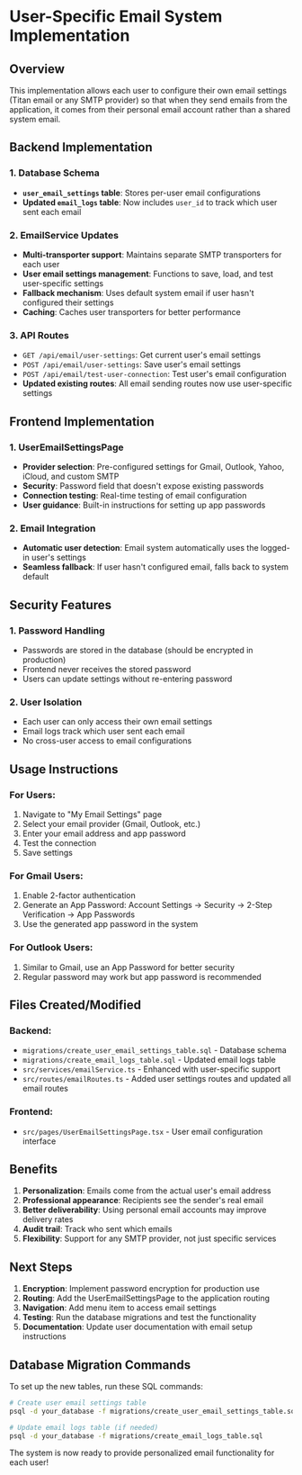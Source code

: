 # User-Specific Email System Implementation

## Overview
This implementation allows each user to configure their own email settings (Titan email or any SMTP provider) so that when they send emails from the application, it comes from their personal email account rather than a shared system email.

## Backend Implementation

### 1. Database Schema
- **`user_email_settings` table**: Stores per-user email configurations
- **Updated `email_logs` table**: Now includes `user_id` to track which user sent each email

### 2. EmailService Updates
- **Multi-transporter support**: Maintains separate SMTP transporters for each user
- **User email settings management**: Functions to save, load, and test user-specific settings
- **Fallback mechanism**: Uses default system email if user hasn't configured their settings
- **Caching**: Caches user transporters for better performance

### 3. API Routes
- `GET /api/email/user-settings`: Get current user's email settings
- `POST /api/email/user-settings`: Save user's email settings
- `POST /api/email/test-user-connection`: Test user's email configuration
- **Updated existing routes**: All email sending routes now use user-specific settings

## Frontend Implementation

### 1. UserEmailSettingsPage
- **Provider selection**: Pre-configured settings for Gmail, Outlook, Yahoo, iCloud, and custom SMTP
- **Security**: Password field that doesn't expose existing passwords
- **Connection testing**: Real-time testing of email configuration
- **User guidance**: Built-in instructions for setting up app passwords

### 2. Email Integration
- **Automatic user detection**: Email system automatically uses the logged-in user's settings
- **Seamless fallback**: If user hasn't configured email, falls back to system default

## Security Features

### 1. Password Handling
- Passwords are stored in the database (should be encrypted in production)
- Frontend never receives the stored password
- Users can update settings without re-entering password

### 2. User Isolation
- Each user can only access their own email settings
- Email logs track which user sent each email
- No cross-user access to email configurations

## Usage Instructions

### For Users:
1. Navigate to "My Email Settings" page
2. Select your email provider (Gmail, Outlook, etc.)
3. Enter your email address and app password
4. Test the connection
5. Save settings

### For Gmail Users:
1. Enable 2-factor authentication
2. Generate an App Password: Account Settings → Security → 2-Step Verification → App Passwords
3. Use the generated app password in the system

### For Outlook Users:
1. Similar to Gmail, use an App Password for better security
2. Regular password may work but app password is recommended

## Files Created/Modified

### Backend:
- `migrations/create_user_email_settings_table.sql` - Database schema
- `migrations/create_email_logs_table.sql` - Updated email logs table
- `src/services/emailService.ts` - Enhanced with user-specific support
- `src/routes/emailRoutes.ts` - Added user settings routes and updated all email routes

### Frontend:
- `src/pages/UserEmailSettingsPage.tsx` - User email configuration interface

## Benefits

1. **Personalization**: Emails come from the actual user's email address
2. **Professional appearance**: Recipients see the sender's real email
3. **Better deliverability**: Using personal email accounts may improve delivery rates
4. **Audit trail**: Track who sent which emails
5. **Flexibility**: Support for any SMTP provider, not just specific services

## Next Steps

1. **Encryption**: Implement password encryption for production use
2. **Routing**: Add the UserEmailSettingsPage to the application routing
3. **Navigation**: Add menu item to access email settings
4. **Testing**: Run the database migrations and test the functionality
5. **Documentation**: Update user documentation with email setup instructions

## Database Migration Commands

To set up the new tables, run these SQL commands:

```bash
# Create user email settings table
psql -d your_database -f migrations/create_user_email_settings_table.sql

# Update email logs table (if needed)
psql -d your_database -f migrations/create_email_logs_table.sql
```

The system is now ready to provide personalized email functionality for each user!